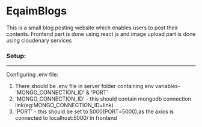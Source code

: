 # EqaimBlogs
This is a small blog posting website which enables users to post their contents.
Frontend part is done using react js and image upload part is done using cloudenary services

### Setup:

***
Configuring .env file:
 <ol>
  <li>There should be .env file in server folder containing env variables-'MONGO_CONNECTION_ID' & 'PORT'</li>
  <li>'MONGO_CONNECTION_ID' - this should contain mongodb connection link(eg:MONGO_CONNECTION_ID=link)</li>
  <li>'PORT' - this should be set to 5000(PORT=5000),as the axios is connected to localhost:5000/ in  frontend</li>
 
</ol>
